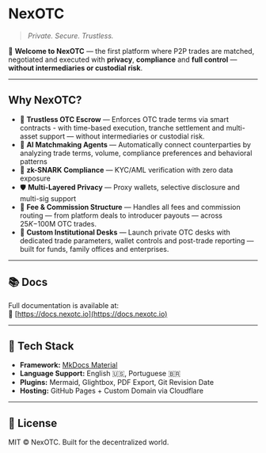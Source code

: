 # NexOTC

> _Private. Secure. Trustless._

🚀 **Welcome to NexOTC** — the first platform where P2P trades are matched, negotiated and executed with **privacy**, **compliance** and **full control** — **without intermediaries or custodial risk**.

---

## Why NexOTC?

- 🔐 **Trustless OTC Escrow** — Enforces OTC trade terms via smart contracts - with time-based execution, tranche settlement and multi-asset support — without intermediaries or custodial risk.
- 🤖 **AI Matchmaking Agents** — Automatically connect counterparties by analyzing trade terms, volume, compliance preferences and behavioral patterns
- 🧩 **zk-SNARK Compliance** — KYC/AML verification with zero data exposure
- 🛡️ **Multi-Layered Privacy** — Proxy wallets, selective disclosure and multi-sig support
- 💸 **Fee & Commission Structure** — Handles all fees and commission routing — from platform deals to introducer payouts — across $25K-$100M OTC trades.
- 🏦 **Custom Institutional Desks** — Launch private OTC desks with dedicated trade parameters, wallet controls and post-trade reporting — built for funds, family offices and enterprises.

---

## 📚 Docs

Full documentation is available at:  
📘 [https://docs.nexotc.io](https://docs.nexotc.io)

---

## 🧠 Tech Stack

- **Framework:** [MkDocs Material](https://squidfunk.github.io/mkdocs-material/)
- **Language Support:** English 🇺🇸, Portuguese 🇧🇷
- **Plugins:** Mermaid, Glightbox, PDF Export, Git Revision Date
- **Hosting:** GitHub Pages + Custom Domain via Cloudflare

---

## 🧭 License

MIT © NexOTC. Built for the decentralized world.
